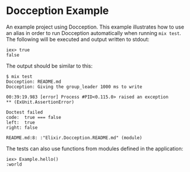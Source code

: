 # Docception Example

An example project using Docception. This example illustrates how to use an alias
in order to run Docception automatically when running `mix test`. The following will be
executed and output written to stdout:

    iex> true
    false

The output should be similar to this:

    $ mix test
    Docception: README.md
    Docception: Giving the group_leader 1000 ms to write

    00:39:19.983 [error] Process #PID<0.115.0> raised an exception
    ** (ExUnit.AssertionError)

    Doctest failed
    code:  true === false
    left:  true
    right: false

    README.md:8: :"Elixir.Docception.README.md" (module)

The tests can also use functions from modules defined in the application:

    iex> Example.hello()
    :world
